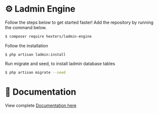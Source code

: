# ⚙️ Ladmin Engine

Follow the steps below to get started faster! Add the repository by running the command below.

```bash
$ composer require hexters/ladmin-engine
```

Follow the installation
```
$ php artisan ladmin:install
```

Run migrate and seed, to install ladmin database tables
```bash
$ php artisan migrate --seed
```
# 📖 Documentation
View complete [Documentation here](https://github.com/hexters/ladmin/wiki)

